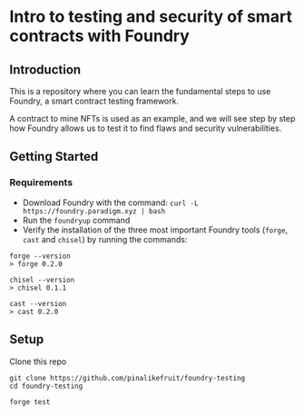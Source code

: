 # Intro to testing and security of smart contracts with Foundry

## Introduction

This is a repository where you can learn the fundamental steps to use Foundry, a smart contract testing framework.

A contract to mine NFTs is used as an example, and we will see step by step how Foundry allows us to test it to find flaws and security vulnerabilities.

## Getting Started

### Requirements

- Download Foundry with the command:
`curl -L https://foundry.paradigm.xyz | bash`
- Run the `foundryup` command 
- Verify the installation of the three most important Foundry tools (`forge`, `cast` and `chisel`) by running the commands:
```
forge --version
> forge 0.2.0 

chisel --version
> chisel 0.1.1 

cast --version
> cast 0.2.0
```

## Setup

Clone this repo

```
git clone https://github.com/pinalikefruit/foundry-testing
cd foundry-testing
```
```
forge test
```